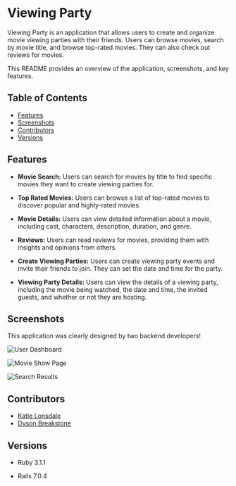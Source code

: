 # Viewing Party

Viewing Party is an application that allows users to create and organize movie viewing parties with their friends. Users can browse movies, search by movie title, and browse top-rated movies. They can also check out reviews for movies.

This README provides an overview of the application, screenshots, and key features.

## Table of Contents

- [Features](#features)
- [Screenshots](#screenshots)
- [Contributors](#contributors)
- [Versions](#versions)

## Features

- **Movie Search:** Users can search for movies by title to find specific movies they want to create viewing parties for.

- **Top Rated Movies:** Users can browse a list of top-rated movies to discover popular and highly-rated movies.

- **Movie Details:** Users can view detailed information about a movie, including cast, characters, description, duration, and genre.

- **Reviews:** Users can read reviews for movies, providing them with insights and opinions from others.

- **Create Viewing Parties:** Users can create viewing party events and invite their friends to join. They can set the date and time for the party.

- **Viewing Party Details:** Users can view the details of a viewing party, including the movie being watched, the date and time, the invited guests, and whether or not they are hosting.

## Screenshots

This application was clearly designed by two backend developers!

![User Dashboard](/assets/images/user_dashboard.png "User Dashboard")

![Movie Show Page](/assets/images/movie_show_page.png "Movie Show Page")

![Search Results](/assets/images/movie_show_page.png "Search Results")


## Contributors
- [Katie Lonsdale](https://www.linkedin.com/in/katherine-lonsdale-7b215185/)
- [Dyson Breakstone](https://www.linkedin.com/in/dyson-breakstone-4978291a2/)

## Versions

- Ruby 3.1.1

- Rails 7.0.4
